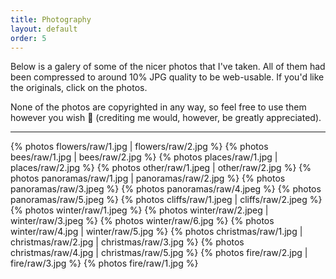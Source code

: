 ```yaml
---
title: Photography
layout: default
order: 5
---
```


Below is a galery of some of the nicer photos that I've taken. All of them had been compressed to around 10% JPG quality to be web-usable. If you'd like the originals, click on the photos.

None of the photos are copyrighted in any way, so feel free to use them however you wish 🙂 (crediting me would, however, be greatly appreciated).

---

{% photos flowers/raw/1.jpg | flowers/raw/2.jpg %}
{% photos bees/raw/1.jpg | bees/raw/2.jpg %}
{% photos places/raw/1.jpg | places/raw/2.jpg %}
{% photos other/raw/1.jpeg | other/raw/2.jpg %}
{% photos panoramas/raw/1.jpg | panoramas/raw/2.jpg %}
{% photos panoramas/raw/3.jpeg %}
{% photos panoramas/raw/4.jpeg %}
{% photos panoramas/raw/5.jpeg %}
{% photos cliffs/raw/1.jpeg | cliffs/raw/2.jpeg %}
{% photos winter/raw/1.jpeg %}
{% photos winter/raw/2.jpeg | winter/raw/3.jpeg %}
{% photos winter/raw/6.jpg %}
{% photos winter/raw/4.jpg | winter/raw/5.jpg %}
{% photos christmas/raw/1.jpg | christmas/raw/2.jpg | christmas/raw/3.jpg %}
{% photos christmas/raw/4.jpg | christmas/raw/5.jpg %}
{% photos fire/raw/2.jpg | fire/raw/3.jpg %}
{% photos fire/raw/1.jpg %}
